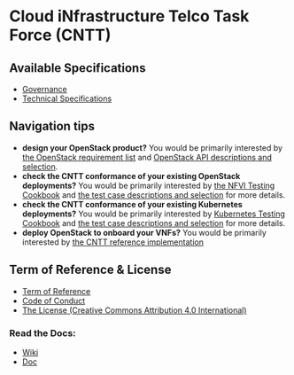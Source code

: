 # Cloud iNfrastructure Telco Task Force (CNTT)

## Available Specifications
* [Governance](doc/gov)
* [Technical Specifications](doc/common)

## Navigation tips
* **design your OpenStack product?**
  You would be primarily interested by [the OpenStack requirement list](doc/ref_arch/openstack/chapters/chapter02.md)
  and [OpenStack API descriptions and selection](doc/ref_arch/openstack/chapters/chapter05.md).
* **check the CNTT conformance of your existing OpenStack deployments?**
  You would be primarily interested by
  [the NFVI Testing Cookbook](doc/ref_cert/RC1/chapters/chapter04.md)
  and [the test case descriptions and selection](doc/ref_cert/RC1/chapters/chapter03.md)
  for more details.
* **check the CNTT conformance of your existing Kubernetes deployments?**
  You would be primarily interested by
  [Kubernetes Testing Cookbook](doc/ref_cert/RC2/chapters/chapter03.md)
  and [the test case descriptions and selection](doc/ref_cert/RC2/chapters/chapter02.md)
  for more details.
* **deploy OpenStack to onboard your VNFs?**
  You would be primarily interested by
  [the CNTT reference implementation](doc/ref_impl/cntt-ri/chapters/chapter01.md)

## Term of Reference & License
* [Term of Reference](GSMA_CNTT_Terms_of_Reference.pdf)
* [Code of Conduct](CODE_OF_CONDUCT.md)
* [The License (Creative Commons Attribution 4.0 International)](https://creativecommons.org/licenses/by/4.0/legalcode)

### Read the Docs:
* [Wiki](https://github.com/cntt-n/CNTT/wiki)
* [Doc](https://cntt-n.github.io/CNTT/)
